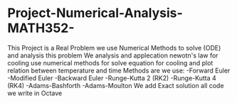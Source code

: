 # Project-Numerical-Analysis-MATH352-
This Project is a Real Problem we use Numerical Methods to solve (ODE) and analysis this problem 
We analysis and applecation newotn's law for cooling 
use numerical methods for solve equation for cooling and plot relation between temperature and time
Methods are we use:
-Forward Euler
-Modified Euler
-Backward Euler
-Runge-Kutta 2 (RK2)
-Runge-Kutta 4 (RK4)
-Adams-Bashforth
-Adams-Moulton
We add Exact solution 
all code we write in Octave

